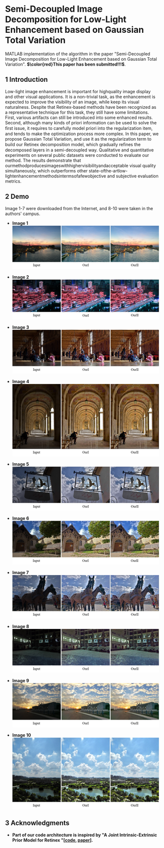 # Semi-Decoupled Image Decomposition for Low-Light Enhancement based on Gaussian Total Variation
MATLAB implementation of the algorithm in the  paper "Semi-Decoupled Image Decomposition for Low-Light Enhancement based on Gaussian Total Variation". **$\color{red}This paper has been submitted!!!$**.

## 1 Introduction
Low-light image enhancement is important for highquality image display and other visual applications. It is a non-trivial task, as the enhancement is expected to improve the visibility of an image, while keep its visual naturalness. Despite that Retinex-based methods have been recognized as a representative technique for this task, they still have some limitations. First, various artifacts can still be introduced into some enhanced results. Second, although many kinds of priori information can be used to solve the ﬁrst issue, it requires to carefully model priori into the regularization item, and tends to make the optimization process more complex. In this paper, we propose Gaussian Total Variation, and use it as the regularization term to build our Retinex decomposition model, which gradually reﬁnes the decomposed layers in a semi-decoupled way. Qualitative and quantitative experiments on several public datasets were conducted to evaluate our method. The results demonstrate that ourmethodproducesimageswithhighervisibilityandacceptable visual quality simultaneously, which outperforms other state-ofthe-artlow-lightenhancementmethodsintermsofafewobjective and subjective evaluation metrics.

## 2 Demo
Image 1-7 were downloaded from the Internet, and 8-10 were taken in the authors' campus.

- **Image 1**
![image1](/Demo/fig1.png)

- **Image 2**
![image1](/Demo/fig2.png)

- **Image 3**
![image1](/Demo/fig3.png)

- **Image 4**
![image1](/Demo/fig4.png)

- **Image 5**
![image1](/Demo/fig5.png)

- **Image 6**
![image1](/Demo/fig6.png)

- **Image 7**
![image1](/Demo/fig7.png)

- **Image 8**
![image1](/Demo/fig8.png)

- **Image 9**
![image1](/Demo/fig9.png)

- **Image 10**
![image1](/Demo/fig10.png)

## 3 Acknowledgments
- **Part of our code architecture is inspired by "A Joint Intrinsic-Extrinsic Prior Model for Retinex "[[code](https://github.com/caibolun/JieP), [paper](http://openaccess.thecvf.com/content_ICCV_2017/papers/Cai_A_Joint_Intrinsic-Extrinsic_ICCV_2017_paper.pdf)].**
